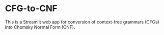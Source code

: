 # CFG-to-CNF
This is a Streamlit web app for conversion of context-free grammars (CFGs) into Chomsky Normal Form (CNF).
